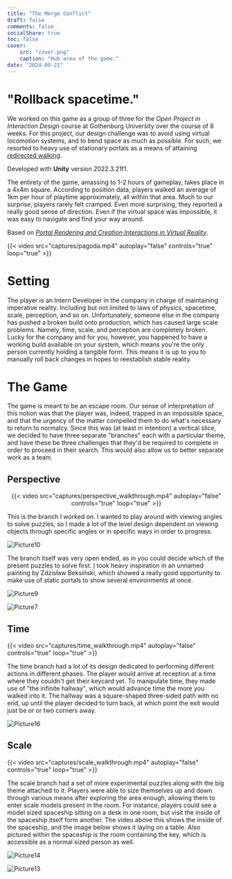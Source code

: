 ```yaml
---
title: "The Merge Conflict"
draft: false
comments: false
socialShare: true
toc: false
cover:
    src: "cover.png"
    caption: "Hub area of the game."
date: "2024-09-21"
---
```


# "Rollback spacetime."

We worked on this game as a group of three for the *Open Project in Interaction Design* course at Gothenburg University over the course of 8 weeks. For this project, our design challenge was to avoid using virtual locomotion systems, and to bend space as much as possible. For such, we resorted to heavy use of stationary portals as a means of attaining [redirected walking](https://en.wikipedia.org/wiki/Redirected_walking). 

Developed with **Unity** version 2022.3.21f1.

<!--more-->

The entirety of the game, amassing to 1-2 hours of gameplay, takes place in a 4x4m square. According to position data, players walked an average of 1km per hour of playtime approximately, all within that area. Much to our surprise, players rarely felt cramped. Even more surprising, they reported a really good sense of direction. Even if the virtual space was impossible, it was easy to navigate and find your way around.

Based on [*Portal Rendering and Creation Interactions in Virtual Reality*](https://ieeexplore.ieee.org/document/9995211).

{{< video src="captures/pagoda.mp4" autoplay="false" controls="true" loop="true" >}}

# Setting

The player is an Intern Developer in the company in charge of maintaining imperative reality. Including but not limited to laws of physics, spacetime, scale, perception, and so on. Unfortunately, someone else in the company has pushed a broken build onto production, which has caused large scale problems. Namely, time, scale, and perception are completely broken. Lucky for the company and for you, however, you happened to have a working build available on your system, which means you're the only person currently holding a tangible form. This means it is up to you to manually roll back changes in hopes to reestablish stable reality.

# The Game

The game is meant to be an escape room. Our sense of interpretation of this notion was that the player was, indeed, trapped in an impossible space, and that the urgency of the matter compelled them to do what's necessary to return to normalcy. Since this was (at least in intention) a vertical slice, we decided to have three separate "branches" each with a particular theme, and have these be three challenges that they'd be required to complete in order to proceed in their search. This would also allow us to better separate work as a team. 

## Perspective

<center>
{{< video src="captures/perspective_walkthrough.mp4" autoplay="false" controls="true" loop="true" >}}
</center>

This is the branch I worked on. I wanted to play around with viewing angles to solve puzzles, so I made a lot of the level design dependent on viewing objects through specific angles or in specific ways in order to progress. 

![Picture10](/blog/the-merge-conflict/captures/Picture10.png)

The branch itself was very open ended, as in you could decide which of the present puzzles to solve first. I took heavy inspiration in an unnamed painting by Zdzisław Beksiński, which showed a really good opportunity to make use of static portals to show several environments at once.

![Picture9](/blog/the-merge-conflict/captures/Picture9.png)

![Picture7](/blog/the-merge-conflict/captures/Picture7.png)

## Time

{{< video src="captures/time_walkthrough.mp4" autoplay="false" controls="true" loop="true" >}}

The time branch had a lot of its design dedicated to performing different actions in different phases. The player would arrive at reception at a time where they couldn't get their keycard yet. To manipulate time, they made use of "the infinite hallway", which would advance time the more you walked into it. The hallway was a square-shaped three-sided path with no end, up until the player decided to turn back, at which point the exit would just be or or two corners away. 

![Picture16](/blog/the-merge-conflict/captures/Picture16.png)

## Scale

{{< video src="captures/scale_walkthrough.mp4" autoplay="false" controls="true" loop="true" >}}

The scale branch had a set of more experimental puzzles along with the big theme attached to it. Players were able to size themselves up and down through various means after exploring the area enough, allowing them to enter scale models present in the room. For instance, players could see a model sized spaceship sitting on a desk in one room, but visit the inside of the spaceship itself form another. The video above this shows the inside of the spaceship, and the image below shows it laying on a table. Also pictured within the spaceship is the room containing the key, which is accessible as a normal sized person as well.

![Picture14](/blog/the-merge-conflict/captures/Picture14.png)

![Picture13](/blog/the-merge-conflict/captures/Picture13.png)
